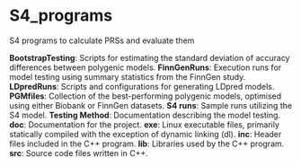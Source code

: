 # S4_programs
S4 programs to calculate PRSs and evaluate them

**BootstrapTesting**: Scripts for estimating the standard deviation of accuracy differences between polygenic models.
**FinnGenRuns**: Execution runs for model testing using summary statistics from the FinnGen study.
**LDpredRuns**: Scripts and configurations for generating LDpred models.
**PGMfiles**: Collection of the best-performing polygenic models, optimised using either Biobank or FinnGen datasets.
**S4 runs**: Sample runs utilizing the S4 model.
**Testing Method**: Documentation describing the model testing.
**doc**: Documentation for the project.
**exe**: Linux executable files, primarily statically compiled with the exception of dynamic linking (dl).
**inc**: Header files included in the C++ program.
**lib**: Libraries used by the C++ program.
**src**: Source code files written in C++.
